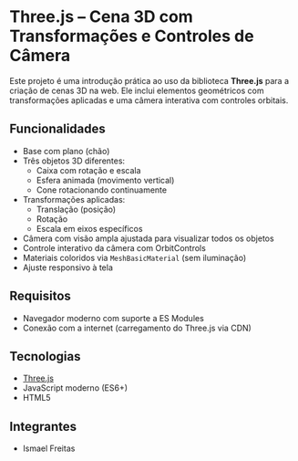 # Three.js – Cena 3D com Transformações e Controles de Câmera

Este projeto é uma introdução prática ao uso da biblioteca **Three.js** para a criação de cenas 3D na web. Ele inclui elementos geométricos com transformações aplicadas e uma câmera interativa com controles orbitais.

## Funcionalidades

- Base com plano (chão)
- Três objetos 3D diferentes:
  - Caixa com rotação e escala
  - Esfera animada (movimento vertical)
  - Cone rotacionando continuamente
- Transformações aplicadas:
  - Translação (posição)
  - Rotação
  - Escala em eixos específicos
- Câmera com visão ampla ajustada para visualizar todos os objetos
- Controle interativo da câmera com OrbitControls
- Materiais coloridos via `MeshBasicMaterial` (sem iluminação)
- Ajuste responsivo à tela

## Requisitos

- Navegador moderno com suporte a ES Modules
- Conexão com a internet (carregamento do Three.js via CDN)


## Tecnologias

- [Three.js](https://threejs.org/)
- JavaScript moderno (ES6+)
- HTML5

## Integrantes

- Ismael Freitas